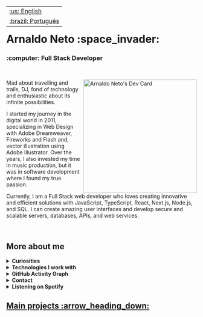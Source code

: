<table align="right">
 <tr><td><a href="https://github.com/acn3to/acn3to/blob/main/readme-en.md">:us: English</a></td></tr>
 <tr><td><a href="https://github.com/acn3to/acn3to/blob/main/readme.md">:brazil: Português</a></td></tr>
</table>

<h1>Arnaldo Neto :space_invader:</h1>
<h3>:computer: Full Stack Developer</h3>
  
<br>

<a href="https://app.daily.dev/acn3to"><img src="https://api.daily.dev/devcards/641090bda2d04b858cad0e0a324174e3.png?r=sx5" width="300" align="right" alt="Arnaldo Neto's Dev Card"/></a>
 
Mad about travelling and trails, DJ, fond of technology and enthusiastic about its infinite possibilities. 

I started my journey in the digital world in 2011, specializing in Web Design with Adobe Dreamweaver, Fireworks and Flash and, vector illustration using Adobe Illustrator. Over the years, I also invested my time in music production, but it was in software development where I found my true passion.

Currently, I am a Full Stack web developer who loves creating innovative and efficient solutions with JavaScript, TypeScript, React, Next.js, Node.js, and SQL. I can create amazing user interfaces and develop secure and scalable servers, databases, APIs, and web services.

<br>

<h2>More about me</h2>

<details>
 <summary><strong>Curiosities</strong></summary>
  <br>
    <div align="left">
:rocket: &nbsp; I work as a Full Stack Developer at <a href="https://www.linkedin.com/company/saltsystems/" target="_blank">Salt Systems</a>, developing applications in both Backend and Frontend, building API Rests, implementing automated solutions via WhatsApp and Telegram and providing environment maintenance in AWS and Docker.
    </div>
  <br>
    <div align="left">
:seedling: &nbsp; I'm always learning <strong>JavaScript</strong>, <strong>TypeScript</strong>, <strong>Node</strong> and <strong>React</strong>.
    </div>
  <br>
  <div align="left">
:speech_balloon: &nbsp; Ask me about <strong>anything</strong>! If I can help, it will be a pleasure!
  </div>
  <br>
</details>

<details>
 <summary><strong>Technologies I work with</strong></summary>
  <br>
    <div >
      <a href="https://developer.mozilla.org/pt-BR/docs/Web/HTML" target="_blank">
        <img  alt="HTML-Icon" height="60" width="60" src="https://cdn.jsdelivr.net/gh/devicons/devicon/icons/html5/html5-plain-wordmark.svg">&nbsp
      </a>
      <a href="https://developer.mozilla.org/pt-BR/docs/Web/HTML" target="_blank">
        <img  alt="CSS-Icon" height="60" width="60" src="https://cdn.jsdelivr.net/gh/devicons/devicon/icons/css3/css3-plain-wordmark.svg">&nbsp
      </a>
      <a href="https://developer.mozilla.org/pt-BR/docs/Web/JavaScript" target="_blank">
        <img  alt="Js-Icon" height="60" width="60" src="https://cdn.jsdelivr.net/gh/devicons/devicon/icons/javascript/javascript-plain.svg">&nbsp
      </a>
      <a href="https://www.typescriptlang.org/" target="_blank">
        <img  alt="Ts-Icon" height="60" width="60" src="https://cdn.jsdelivr.net/gh/devicons/devicon/icons/typescript/typescript-plain.svg">
      </a>
    </div>    
  <br>
    <div >
      <a href="https://getbootstrap.com/" target="_blank">
        <img  alt="Bootstrap-Icon" height="60" width="60" src="https://cdn.jsdelivr.net/gh/devicons/devicon/icons/bootstrap/bootstrap-plain-wordmark.svg">&nbsp
      </a>
      <a href="https://sass-lang.com/" target="_blank">
        <img  alt="Sass-Icon" height="60" width="60" src="https://cdn.jsdelivr.net/gh/devicons/devicon/icons/sass/sass-original.svg">&nbsp
      </a>
      <a href="https://tailwindcss.com/" target="_blank">
        <img  alt="TailwindCSS-Icon" height="60" width="60" src="https://cdn.jsdelivr.net/gh/devicons/devicon/icons/tailwindcss/tailwindcss-plain.svg">
      </a>
    </div>    
  <br>
    <div >
      <a href="https://pt-br.reactjs.org/" target="_blank">
        <img  alt="React-Icon" height="60" width="60" src="https://cdn.jsdelivr.net/gh/devicons/devicon/icons/react/react-original-wordmark.svg">&nbsp
      </a>
      <a href="https://nextjs.org/" target="_blank">
        <img  alt="Next-Icon" height="60" width="60" src="https://cdn.jsdelivr.net/gh/devicons/devicon/icons/nextjs/nextjs-line.svg">
      </a>
    </div>
  <br>
    <div >
      <a href="https://nodejs.org/" target="_blank">
        <img  alt="Node-Icon" height="60" width="60" src="https://cdn.jsdelivr.net/gh/devicons/devicon/icons/nodejs/nodejs-plain.svg">&nbsp
      </a>
      <a href="https://expressjs.com/" target="_blank">
        <img  alt="Express-Icon" height="60" width="60" src="https://cdn.jsdelivr.net/gh/devicons/devicon/icons/express/express-original.svg">
      </a>
    </div>
  <br> 
    <div >
      <a href="https://www.postgresql.org/" target="_blank">
        <img  alt="PostgreSQL-Icon" height="60" width="60" src="https://cdn.jsdelivr.net/gh/devicons/devicon/icons/postgresql/postgresql-plain-wordmark.svg">&nbsp
      </a>
      <a href="https://www.mongodb.com/home" target="_blank">
        <img  alt="MongoDB-Icon" height="60" width="60" src="https://cdn.jsdelivr.net/gh/devicons/devicon/icons/mongodb/mongodb-plain-wordmark.svg">
      </a>
    </div>
  <br>
</details>

<details>
 <summary><strong>GitHub Activity Graph</strong></summary>
  <br>
    <div >
      <img height="150em" src="https://github-profile-summary-cards.vercel.app/api/cards/stats?username=acn3to&theme=nord_dark"/>
    </div>    
  <br>
    <div >
      <img height="150em" src="https://github-profile-summary-cards.vercel.app/api/cards/repos-per-language?username=acn3to&hide=java&theme=nord_dark"/>
      <img height="150em" src="https://github-profile-summary-cards.vercel.app/api/cards/most-commit-language?username=acn3to&theme=nord_dark"/>
    </div>
  <br>
    <div >
      <img height="150em" src="https://github-profile-summary-cards.vercel.app/api/cards/profile-details?username=acn3to&theme=nord_dark"/>
    </div>
  <br> 
    <div >
      <img height="150em" src="https://github-readme-streak-stats.herokuapp.com/?user=acn3to&hide_border=true&date_format=M%20j%5B%2C%20Y%5D&background=2D3742&stroke=2D3742&ring=6bbbca&fire=6bbbca&currStreakNum=fff&sideNums=6bbbca&currStreakLabel=6bbbca&sideLabels=fff&dates=fff"/>
    </div>
  <br>
</details>

<details>
 <summary><strong>Contact</strong></summary>
  <br>
    <div >
      <a href="mailto:costanetoow@gmail.com" target="_blank">
        <img  height="40em" src="https://img.shields.io/badge/-Gmail-05122A?style=flat&logo=gmail" alt="gmail"/> 
      </a>
      <a href="https://discordapp.com/users/366398902846619649/" target="_blank">
        <img  height="40em" src="https://img.shields.io/badge/-Discord-05122A?style=flat&logo=discord" alt="discord"/>
      </a>
    </div>    
  <br>
    <div >
      <a href="https://www.linkedin.com/in/arnaldo-fullstack/" target="_blank">
        <img  height="40em" src="https://img.shields.io/badge/-LinkedIn-05122A?style=flat&logo=linkedin" alt="linkedin"/>
      </a>
      <a href="https://www.instagram.com/acn3to/" target="_blank">
        <img  height="40em" src="https://img.shields.io/badge/-Instagram-05122A?style=flat&logo=instagram" alt="instagram"/>
      </a>
    </div>
  <br> 
</details>

<details>
 <summary><strong>Listening on Spotify</strong></summary>
  <br>
  <div >
    <a href="https://github.com/acn3to">
    <img alt="Spotify" src="https://spotify-recently-played-readme.vercel.app/api?user=22x3z2opku3q4cig6csrgdk3a">
  </div>
</details>
 
<h2>Main projects :arrow_heading_down:</h2>
